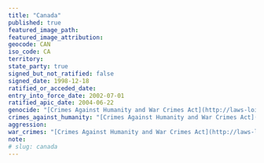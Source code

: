 ```yaml
---
title: "Canada"
published: true
featured_image_path:
featured_image_attribution:
geocode: CAN
iso_code: CA
territory:
state_party: true
signed_but_not_ratified: false
signed_date: 1998-12-18
ratified_or_acceded_date:
entry_into_force_date: 2002-07-01
ratified_apic_date: 2004-06-22
genocide: "[Crimes Against Humanity and War Crimes Act](http://laws-lois.justice.gc.ca/eng/acts/C-45.9/page-1.html)"
crimes_against_humanity: "[Crimes Against Humanity and War Crimes Act](http://laws-lois.justice.gc.ca/eng/acts/C-45.9/page-1.html)"
aggression:
war_crimes: "[Crimes Against Humanity and War Crimes Act](http://laws-lois.justice.gc.ca/eng/acts/C-45.9/page-1.html)"
note:
# slug: canada
---
```

